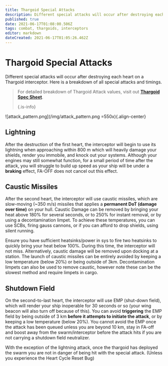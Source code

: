 ```yaml
---
title: Thargoid Special Attacks
description: Different special attacks will occur after destroying each heart on a Thargoid interceptor. Here is a breakdown of all special attacks and timings.
published: true
date: 2021-06-17T01:08:00.506Z
tags: combat, thargoids, interceptors
editor: markdown
dateCreated: 2021-06-17T01:05:26.462Z
---
```


# Thargoid Special Attacks
Different special attacks will occur after destroying each heart on a Thargoid interceptor. Here is a breakdown of all special attacks and timings.

> For detailed breakdown of Thargoid Attack values, visit out [**Thargoid Spec Sheet**](/en/thargoid-specs). 
> 
> {.is-info}

![attack_pattern.png\](/img/attack_pattern.png =550x){.align-center}

## Lightning
After the destruction of the first heart, the interceptor will begin to use its lightning when approaching within 800 m which will heavily damage your shields, render you immobile, and knock out your systems. Although your engines may still somewhat function, for a small period of time after the attack, you will struggle to build up speed as your ship will be under a **braking** effect, FA-OFF does not cancel out this effect.

## Caustic Missiles
After the second heart, the interceptor will use caustic missiles, which are slow-moving (~350 m/s) missiles that applies a **permanent DoT (damage over time)** on your hull. Caustic Damage can be removed by bringing your heat above 180% for several seconds, or to 250% for instant removal, or by using a decontamination limpet. To achieve these temperatures, you can use SCBs, firing gauss cannons, or if you can afford to drop shields, using silent running.

Ensure you have sufficient heatsinks/power in sys to fire two heatsinks to quickly bring your heat below 100%. During this time, the interceptor will not miss. Alternatively, caustic damage will be removed upon docking at a station. The launch of caustic missiles can be entirely avoided by keeping a low temperature (below 20%) or being outside of 3km. Decontamination limpets can also be used to remove caustic, however note these can be the slowest method and require limpets in cargo.

## Shutdown Field
On the second-to-last heart, the interceptor will use EMP (shut-down field), which will render your ship inoperable for 30 seconds or so (your wing beacon will also turn off because of this). You can avoid **triggering** the EMP field by being outside of 3 km **before it attempts to initiate the attack**, or by keeping a low temperature (below 20%). You cannot avoid the EMP once the attack has been queued unless you are beyond 10 km, stay in FA-off and boost away from the swarm/interceptor before the attack hits if you are not carrying a shutdown field neutralizer.

With the exception of the lightning attack, once the thargoid has deployed the swarm you are not in danger of being hit with the special attack. (Unless you experience the Heart Cycle Reset Bug)